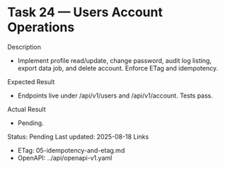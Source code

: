 <!--
File: 24-backend-users-account-ops.md
Purpose: Provide endpoints for profile, settings, security updates,
audit log, export data, and account deletion with ETag and idempotency.
All Rights Reserved. Arodi Emmanuel
-->
# Task 24 — Users Account Operations

Description
- Implement profile read/update, change password, audit log listing,
  export data job, and delete account. Enforce ETag and idempotency.

Expected Result
- Endpoints live under /api/v1/users and /api/v1/account. Tests pass.

Actual Result
- Pending.

Status: Pending
Last updated: 2025-08-18
Links
- ETag: 05-idempotency-and-etag.md
- OpenAPI: ../api/openapi-v1.yaml
